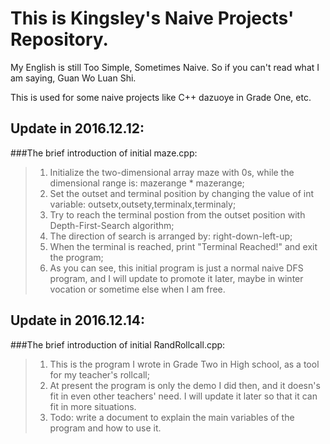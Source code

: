 # This is Kingsley's Naive Projects' Repository.

My English is still Too Simple, Sometimes Naive. So if you can't read what I am saying, Guan Wo Luan Shi.

This is used for some naive projects like C++ dazuoye in Grade One, etc.

## Update in 2016.12.12:
###The brief introduction of initial maze.cpp:
>1. Initialize the two-dimensional array maze with 0s, while the dimensional range is: mazerange * mazerange;
>2. Set the outset and terminal position by changing the value of int variable: outsetx,outsety,terminalx,terminaly;
>3. Try to reach the terminal postion from the outset position with Depth-First-Search algorithm;
>4. The direction of search is arranged by: right-down-left-up;
>5. When the terminal is reached, print "Terminal Reached!" and exit the program;
>6. As you can see, this initial program is just a normal naive DFS program, and I will update to promote it later, maybe in winter vocation or sometime else when I am free.

## Update in 2016.12.14:
###The brief introduction of initial RandRollcall.cpp:
>1. This is the program I wrote in Grade Two in High school, as a tool for my teacher's rollcall;
>2. At present the program is only the demo I did then, and it doesn's fit in even other teachers' need. I will update it later so that it can fit in more situations.
>3. Todo: write a document to explain the main variables of the program and how to use it.
